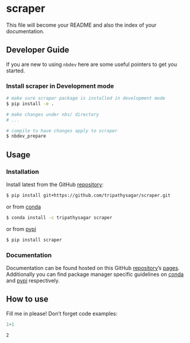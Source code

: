 # scraper


<!-- WARNING: THIS FILE WAS AUTOGENERATED! DO NOT EDIT! -->

This file will become your README and also the index of your
documentation.

## Developer Guide

If you are new to using `nbdev` here are some useful pointers to get you
started.

### Install scraper in Development mode

``` sh
# make sure scraper package is installed in development mode
$ pip install -e .

# make changes under nbs/ directory
# ...

# compile to have changes apply to scraper
$ nbdev_prepare
```

## Usage

### Installation

Install latest from the GitHub
[repository](https://github.com/tripathysagar/scraper):

``` sh
$ pip install git+https://github.com/tripathysagar/scraper.git
```

or from [conda](https://anaconda.org/tripathysagar/scraper)

``` sh
$ conda install -c tripathysagar scraper
```

or from [pypi](https://pypi.org/project/scraper/)

``` sh
$ pip install scraper
```

### Documentation

Documentation can be found hosted on this GitHub
[repository](https://github.com/tripathysagar/scraper)’s
[pages](https://tripathysagar.github.io/scraper/). Additionally you can
find package manager specific guidelines on
[conda](https://anaconda.org/tripathysagar/scraper) and
[pypi](https://pypi.org/project/scraper/) respectively.

## How to use

Fill me in please! Don’t forget code examples:

``` python
1+1
```

    2
